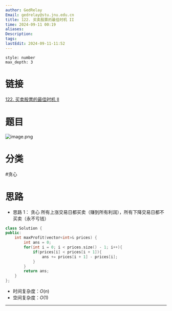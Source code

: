 ```yaml
---
author: GedRelay
Email: gedrelay@stu.jnu.edu.cn
title: 122. 买卖股票的最佳时机 II
time: 2024-09-11 00:19
aliases: 
Description: 
tags: 
lastEdit: 2024-09-11-11:52
---
```


```toc
style: number
max_depth: 3
```

# 链接
[122. 买卖股票的最佳时机 II](https://leetcode.cn/problems/best-time-to-buy-and-sell-stock-ii/) 

# 题目
![image.png](https://ged-pic-bed.oss-cn-guangzhou.aliyuncs.com/img/202409110019060.png)


# 分类
#贪心 

# 思路
- 思路 1：
贪心
所有上涨交易日都买卖（赚到所有利润），所有下降交易日都不买卖（永不亏钱）


```cpp
class Solution {
public:
    int maxProfit(vector<int>& prices) {
        int ans = 0;
        for(int i = 0; i < prices.size() - 1; i++){
            if(prices[i] < prices[i + 1]){
                ans += prices[i + 1] - prices[i];
            }
        }
        return ans;
    }
};
```


- 时间复杂度：${O\left( n \right)  }$ 
- 空间复杂度：${O\left( 1 \right)  }$ 


---


